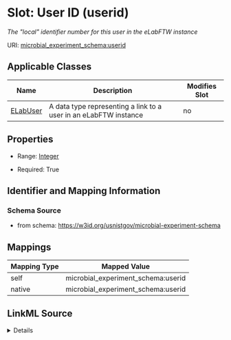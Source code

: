 

# Slot: User ID (userid)




_The "local" identifier number for this user in the eLabFTW instance_







URI: [microbial_experiment_schema:userid](https://w3id.org/usnistgov/microbial-experiment-schema/userid)



<!-- no inheritance hierarchy -->





## Applicable Classes

| Name | Description | Modifies Slot |
| --- | --- | --- |
| [ELabUser](ELabUser.md) | A data type representing a link to a user in an eLabFTW instance |  no  |







## Properties

* Range: [Integer](Integer.md)

* Required: True





## Identifier and Mapping Information







### Schema Source


* from schema: https://w3id.org/usnistgov/microbial-experiment-schema




## Mappings

| Mapping Type | Mapped Value |
| ---  | ---  |
| self | microbial_experiment_schema:userid |
| native | microbial_experiment_schema:userid |




## LinkML Source

<details>
```yaml
name: userid
description: The "local" identifier number for this user in the eLabFTW instance
title: User ID
from_schema: https://w3id.org/usnistgov/microbial-experiment-schema
rank: 1000
identifier: true
alias: userid
owner: ELabUser
domain_of:
- ELabUser
range: integer
required: true

```
</details>